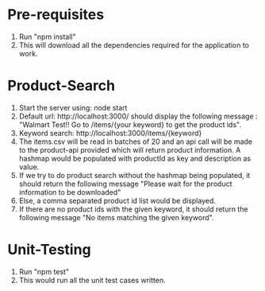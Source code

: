 # Pre-requisites
1. Run "npm install"
2. This will download all the dependencies required for the application to work.

# Product-Search
1. Start the server using: node start
2. Default url: http://localhost:3000/ should display the following message : "Walmart Test!! Go to /items/{your keyword} to get the product ids".
3. Keyword search: http://localhost:3000/items/{keyword}
4. The items.csv will be read in batches of 20 and an api call will be made to the product-api provided which will return product information. A hashmap would be populated with productId as key and description as value.
5. If we try to do product search without the hashmap being populated, it should return the following message "Please wait for the product information to be downloaded"
6. Else, a comma separated product id list would be displayed.
7. If there are no product ids with the given keyword, it should return the following message "No items matching the given keyword".

# Unit-Testing
1. Run "npm test"
2. This would run all the unit test cases written.
